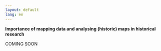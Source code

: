 ```yaml
---
layout: default
lang: en
---
```


**Importance of mapping data and analysing (historic) maps in historical research**

COMING SOON
